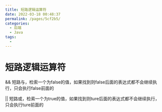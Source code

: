 ```yaml
---
title: 短路逻辑运算符
date: 2022-03-18 00:48:37
permalink: /pages/5cf2b5/
categories:
  - 后端
  - Java
tags:
  - 
---
```

# 短路逻辑运算符

&&  	短路与，检索一个为false的值，如果找到则false后面的表达式都不会继续执行，只会执行false前面的

||		短路或，检索一个为true的值，如果找到则ture后面的表达式都不会继续执行，只会执行ture前面的





